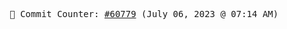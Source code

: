 <p align="center">
    <samp>
        📮 Commit Counter: <a href="https://github.com/Javascript-void0/Javascript-void0/commits/main">#60779</a> (July 06, 2023 @ 07:14 AM)
    </samp>
</p>